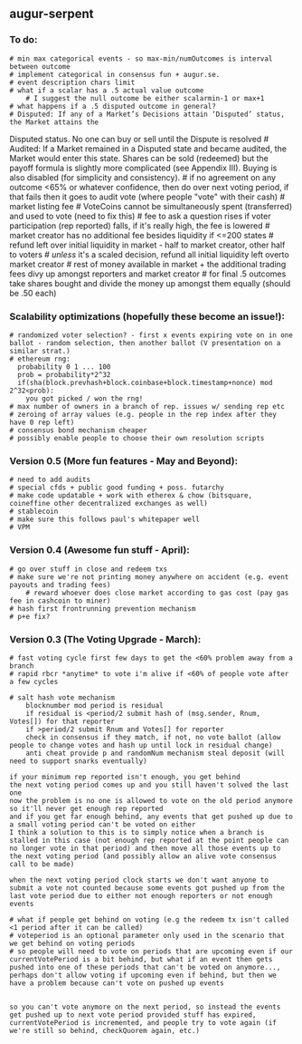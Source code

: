 augur-serpent
-------------

### To do:
	# min max categorical events - so max-min/numOutcomes is interval between outcome
	# implement categorical in consensus fun + augur.se.
	# event description chars limit
	# what if a scalar has a .5 actual value outcome
		# I suggest the null outcome be either scalarmin-1 or max+1
	# what happens if a .5 disputed outcome in general?
	# Disputed: If any of a Market’s Decisions attain ‘Disputed’ status, the Market attains the
Disputed status. No one can buy or sell until the Dispute is resolved
	# Audited: If a Market remained in a Disputed state and became audited, the Market
would enter this state. Shares can be sold (redeemed) but the payoff formula is
slightly more complicated (see Appendix III). Buying is also disabled (for simplicity
and consistency).
	# if no agreement on any outcome <65% or whatever confidence, then do over next voting period, if that fails then it goes to audit vote (where people "vote" with their cash)
	# market listing fee
	# VoteCoins cannot be simultaneously spent (transferred) and used to vote (need to fix this)
	# fee to ask a question rises if voter participation (rep reported) falls, if it's really high, the fee is lowered
	# market creator has no additional fee besides liquidity if <=200 states
	# refund left over initial liquidity in market - half to market creator, other half to voters
	# *unless* it's a scaled decision, refund all initial liquidity left overto market creator
	# rest of money available in market + the additional trading fees divy up amongst reporters and market creator
	# for final .5 outcomes take shares bought and divide the money up amongst them equally (should be .50 each)


### Scalability optimizations (hopefully these become an issue!):
	# randomized voter selection? - first x events expiring vote on in one ballot - random selection, then another ballot (V presentation on a similar strat.)
	# ethereum rng:
	  probability 0 1 ... 100
	  prob = probability*2^32
	  if(sha(block.prevhash+block.coinbase+block.timestamp+nonce) mod 2^32<prob):
	   	you got picked / won the rng!
	# max number of owners in a branch of rep. issues w/ sending rep etc
	# zeroing of array values (e.g. people in the rep index after they have 0 rep left)
	# consensus bond mechanism cheaper
	# possibly enable people to choose their own resolution scripts

### Version 0.5 (More fun features - May and Beyond):
	# need to add audits
	# special cfds + public good funding + poss. futarchy
	# make code updatable + work with etherex & chow (bitsquare, coineffine other decentralized exchanges as well)
	# stablecoin
	# make sure this follows paul's whitepaper well	
	# VPM

### Version 0.4 (Awesome fun stuff - April):
	# go over stuff in close and redeem txs
	# make sure we're not printing money anywhere on accident (e.g. event payouts and trading fees)
		# reward whoever does close market according to gas cost (pay gas fee in cashcoin to miner)
	# hash first frontrunning prevention mechanism
	# p+e fix?

### Version 0.3 (The Voting Upgrade - March):
	# fast voting cycle first few days to get the <60% problem away from a branch
	# rapid rbcr *anytime* to vote i'm alive if <60% of people vote after a few cycles

	# salt hash vote mechanism
   		blocknumber mod period is residual
   		if residual is <period/2 submit hash of (msg.sender, Rnum, Votes[]) for that reporter
   		if >period/2 submit Rnum and Votes[] for reporter
   		check in consensus if they match, if not, no vote ballot (allow people to change votes and hash up until lock in residual change)
	   	anti cheat provide p and randomNum mechanism steal deposit (will need to support snarks eventually)

	if your minimum rep reported isn't enough, you get behind
	the next voting period comes up and you still haven't solved the last one
	now the problem is no one is allowed to vote on the old period anymore so it'll never get enough rep reported
	and if you get far enough behind, any events that get pushed up due to a small voting period can't be voted on either
	I think a solution to this is to simply notice when a branch is stalled in this case (not enough rep reported at the point people can no longer vote in that period) and then move all those events up to the next voting period (and possibly allow an alive vote consensus call to be made)

	when the next voting period clock starts we don't want anyone to submit a vote not counted because some events got pushed up from the last vote period due to either not enough reporters or not enough events

	# what if people get behind on voting (e.g the redeem tx isn't called <1 period after it can be called) 
	# voteperiod is an optional parameter only used in the scenario that we get behind on voting periods
	# so people will need to vote on periods that are upcoming even if our currentVotePeriod is a bit behind, but what if an event then gets pushed into one of these periods that can't be voted on anymore..., perhaps don't allow voting if upcoming even if behind, but then we have a problem because can't vote on pushed up events


	so you can't vote anymore on the next period, so instead the events get pushed up to next vote period provided stuff has expired, currentVotePeriod is incremented, and people try to vote again (if we're still so behind, checkQuorem again, etc.)